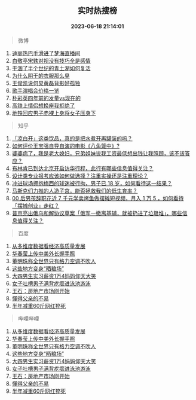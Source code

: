 <div align="center"><h2>实时热搜榜</h2><h4>2023-06-18 21:14:01</h4></div>

> 微博  

1. [迪丽热巴手滑进了梦海直播间](https://s.weibo.com/weibo?q=%23%E8%BF%AA%E4%B8%BD%E7%83%AD%E5%B7%B4%E6%89%8B%E6%BB%91%E8%BF%9B%E4%BA%86%E6%A2%A6%E6%B5%B7%E7%9B%B4%E6%92%AD%E9%97%B4%23&t=31&band_rank=1&Refer=top)<br />
2. [白敬亭宋轶对视没有技巧全是感情](https://s.weibo.com/weibo?q=%23%E7%99%BD%E6%95%AC%E4%BA%AD%E5%AE%8B%E8%BD%B6%E5%AF%B9%E8%A7%86%E6%B2%A1%E6%9C%89%E6%8A%80%E5%B7%A7%E5%85%A8%E6%98%AF%E6%84%9F%E6%83%85%23&t=31&band_rank=2&Refer=top)<br />
3. [干涸了半个世纪的青土湖如何复活](https://s.weibo.com/weibo?q=%23%E5%B9%B2%E6%B6%B8%E4%BA%86%E5%8D%8A%E4%B8%AA%E4%B8%96%E7%BA%AA%E7%9A%84%E9%9D%92%E5%9C%9F%E6%B9%96%E5%A6%82%E4%BD%95%E5%A4%8D%E6%B4%BB%23&t=31&band_rank=3&Refer=top)<br />
4. [为什么阴干的衣服那么臭](https://s.weibo.com/weibo?q=%23%E4%B8%BA%E4%BB%80%E4%B9%88%E9%98%B4%E5%B9%B2%E7%9A%84%E8%A1%A3%E6%9C%8D%E9%82%A3%E4%B9%88%E8%87%AD%23&t=31&band_rank=4&Refer=top)<br />
5. [王俊凯说何炅黄磊背影好孤独](https://s.weibo.com/weibo?q=%23%E7%8E%8B%E4%BF%8A%E5%87%AF%E8%AF%B4%E4%BD%95%E7%82%85%E9%BB%84%E7%A3%8A%E8%83%8C%E5%BD%B1%E5%A5%BD%E5%AD%A4%E7%8B%AC%23&t=31&band_rank=5&Refer=top)<br />
6. [歌手演唱会价格一览](https://s.weibo.com/weibo?q=%23%E6%AD%8C%E6%89%8B%E6%BC%94%E5%94%B1%E4%BC%9A%E4%BB%B7%E6%A0%BC%E4%B8%80%E8%A7%88%23&t=31&band_rank=6&Refer=top)<br />
7. [朴彩英四年前的发量vs现在的](https://s.weibo.com/weibo?q=%23%E6%9C%B4%E5%BD%A9%E8%8B%B1%E5%9B%9B%E5%B9%B4%E5%89%8D%E7%9A%84%E5%8F%91%E9%87%8Fvs%E7%8E%B0%E5%9C%A8%E7%9A%84%23&t=31&band_rank=7&Refer=top)<br />
8. [高铁上情侣想换座我拒绝了](https://s.weibo.com/weibo?q=%23%E9%AB%98%E9%93%81%E4%B8%8A%E6%83%85%E4%BE%A3%E6%83%B3%E6%8D%A2%E5%BA%A7%E6%88%91%E6%8B%92%E7%BB%9D%E4%BA%86%23&t=31&band_rank=8&Refer=top)<br />
9. [地铁回应男子赤裸上身将女子压身下](https://s.weibo.com/weibo?q=%23%E5%9C%B0%E9%93%81%E5%9B%9E%E5%BA%94%E7%94%B7%E5%AD%90%E8%B5%A4%E8%A3%B8%E4%B8%8A%E8%BA%AB%E5%B0%86%E5%A5%B3%E5%AD%90%E5%8E%8B%E8%BA%AB%E4%B8%8B%23&t=31&band_rank=9&Refer=top)<br />

> 知乎  

1. [「凉白开」这类饮品，真的是把水煮开再罐装的吗？](https://www.zhihu.com/question/606321291)<br />
2. [如何评价王宝强自导自演的电影《八角笼中》?](https://www.zhihu.com/question/566061816)<br />
3. [婆婆病了，我是老大媳妇，兄弟姐妹说我工资最低想出钱让我照顾，该不该答应？](https://www.zhihu.com/question/605822171)<br />
4. [布林肯已到达北京开启访华行程，此行有哪些信息值得关注？](https://www.zhihu.com/question/607270958)<br />
5. [设计类专业报考应该如何做选择？注重实操还是注重理论？](https://www.zhihu.com/theater/113434?drama_id=1653853566006763520&utm_source=wechat_session&utm_medium=social&utm_oi=932955353356849152)<br />
6. [冲进球场拥抱梅西的球迷被行拘，男子已 18 岁，如何看待这一结果？](https://www.zhihu.com/question/607010548)<br />
7. [马斯克们力推的人造子宫，能否拯救我们的低生育率？](https://www.zhihu.com/question/606625465)<br />
8. [00 后男孩辞职花近 7 千元学卖烤鱼做摆摊短视频，月入 1 万 5 ，如何看待「摆摊创业」走红？](https://www.zhihu.com/question/606933388)<br />
9. [普京亮出俄乌和解协议草案「俄军一撤离基辅，就被扔进了垃圾堆」，哪些信息值得关注？](https://www.zhihu.com/question/607295832)<br />

> 百度  

1. [从多维度数据看经济高质量发展](https://www.baidu.com/s?wd=%E4%BB%8E%E5%A4%9A%E7%BB%B4%E5%BA%A6%E6%95%B0%E6%8D%AE%E7%9C%8B%E7%BB%8F%E6%B5%8E%E9%AB%98%E8%B4%A8%E9%87%8F%E5%8F%91%E5%B1%95&sa=fyb_news&rsv_dl=fyb_news)<br />
2. [华春莹上传中美外长握手照](https://www.baidu.com/s?wd=%E5%8D%8E%E6%98%A5%E8%8E%B9%E4%B8%8A%E4%BC%A0%E4%B8%AD%E7%BE%8E%E5%A4%96%E9%95%BF%E6%8F%A1%E6%89%8B%E7%85%A7&sa=fyb_news&rsv_dl=fyb_news)<br />
3. [董明珠称全世界只有格力空调不吹人](https://www.baidu.com/s?wd=%E8%91%A3%E6%98%8E%E7%8F%A0%E7%A7%B0%E5%85%A8%E4%B8%96%E7%95%8C%E5%8F%AA%E6%9C%89%E6%A0%BC%E5%8A%9B%E7%A9%BA%E8%B0%83%E4%B8%8D%E5%90%B9%E4%BA%BA&sa=fyb_news&rsv_dl=fyb_news)<br />
4. [这些地方变身“晒粮场”](https://www.baidu.com/s?wd=%E8%BF%99%E4%BA%9B%E5%9C%B0%E6%96%B9%E5%8F%98%E8%BA%AB%E2%80%9C%E6%99%92%E7%B2%AE%E5%9C%BA%E2%80%9D&sa=fyb_news&rsv_dl=fyb_news)<br />
5. [大四男生实习薪资1万4妈妈仰天大笑](https://www.baidu.com/s?wd=%E5%A4%A7%E5%9B%9B%E7%94%B7%E7%94%9F%E5%AE%9E%E4%B9%A0%E8%96%AA%E8%B5%841%E4%B8%874%E5%A6%88%E5%A6%88%E4%BB%B0%E5%A4%A9%E5%A4%A7%E7%AC%91&sa=fyb_news&rsv_dl=fyb_news)<br />
6. [女子吐槽男子满背疙瘩进泳池游泳](https://www.baidu.com/s?wd=%E5%A5%B3%E5%AD%90%E5%90%90%E6%A7%BD%E7%94%B7%E5%AD%90%E6%BB%A1%E8%83%8C%E7%96%99%E7%98%A9%E8%BF%9B%E6%B3%B3%E6%B1%A0%E6%B8%B8%E6%B3%B3&sa=fyb_news&rsv_dl=fyb_news)<br />
7. [王石：房地产市场刚开始](https://www.baidu.com/s?wd=%E7%8E%8B%E7%9F%B3%EF%BC%9A%E6%88%BF%E5%9C%B0%E4%BA%A7%E5%B8%82%E5%9C%BA%E5%88%9A%E5%BC%80%E5%A7%8B&sa=fyb_news&rsv_dl=fyb_news)<br />
8. [懂得父亲的不易](https://www.baidu.com/s?wd=%E6%87%82%E5%BE%97%E7%88%B6%E4%BA%B2%E7%9A%84%E4%B8%8D%E6%98%93&sa=fyb_news&rsv_dl=fyb_news)<br />
9. [半年减重60斤网红猝死](https://www.baidu.com/s?wd=%E5%8D%8A%E5%B9%B4%E5%87%8F%E9%87%8D60%E6%96%A4%E7%BD%91%E7%BA%A2%E7%8C%9D%E6%AD%BB&sa=fyb_news&rsv_dl=fyb_news)<br />

> 哔哩哔哩  

1. [从多维度数据看经济高质量发展](https://www.baidu.com/s?wd=%E4%BB%8E%E5%A4%9A%E7%BB%B4%E5%BA%A6%E6%95%B0%E6%8D%AE%E7%9C%8B%E7%BB%8F%E6%B5%8E%E9%AB%98%E8%B4%A8%E9%87%8F%E5%8F%91%E5%B1%95&sa=fyb_news&rsv_dl=fyb_news)<br />
2. [华春莹上传中美外长握手照](https://www.baidu.com/s?wd=%E5%8D%8E%E6%98%A5%E8%8E%B9%E4%B8%8A%E4%BC%A0%E4%B8%AD%E7%BE%8E%E5%A4%96%E9%95%BF%E6%8F%A1%E6%89%8B%E7%85%A7&sa=fyb_news&rsv_dl=fyb_news)<br />
3. [董明珠称全世界只有格力空调不吹人](https://www.baidu.com/s?wd=%E8%91%A3%E6%98%8E%E7%8F%A0%E7%A7%B0%E5%85%A8%E4%B8%96%E7%95%8C%E5%8F%AA%E6%9C%89%E6%A0%BC%E5%8A%9B%E7%A9%BA%E8%B0%83%E4%B8%8D%E5%90%B9%E4%BA%BA&sa=fyb_news&rsv_dl=fyb_news)<br />
4. [这些地方变身“晒粮场”](https://www.baidu.com/s?wd=%E8%BF%99%E4%BA%9B%E5%9C%B0%E6%96%B9%E5%8F%98%E8%BA%AB%E2%80%9C%E6%99%92%E7%B2%AE%E5%9C%BA%E2%80%9D&sa=fyb_news&rsv_dl=fyb_news)<br />
5. [大四男生实习薪资1万4妈妈仰天大笑](https://www.baidu.com/s?wd=%E5%A4%A7%E5%9B%9B%E7%94%B7%E7%94%9F%E5%AE%9E%E4%B9%A0%E8%96%AA%E8%B5%841%E4%B8%874%E5%A6%88%E5%A6%88%E4%BB%B0%E5%A4%A9%E5%A4%A7%E7%AC%91&sa=fyb_news&rsv_dl=fyb_news)<br />
6. [女子吐槽男子满背疙瘩进泳池游泳](https://www.baidu.com/s?wd=%E5%A5%B3%E5%AD%90%E5%90%90%E6%A7%BD%E7%94%B7%E5%AD%90%E6%BB%A1%E8%83%8C%E7%96%99%E7%98%A9%E8%BF%9B%E6%B3%B3%E6%B1%A0%E6%B8%B8%E6%B3%B3&sa=fyb_news&rsv_dl=fyb_news)<br />
7. [王石：房地产市场刚开始](https://www.baidu.com/s?wd=%E7%8E%8B%E7%9F%B3%EF%BC%9A%E6%88%BF%E5%9C%B0%E4%BA%A7%E5%B8%82%E5%9C%BA%E5%88%9A%E5%BC%80%E5%A7%8B&sa=fyb_news&rsv_dl=fyb_news)<br />
8. [懂得父亲的不易](https://www.baidu.com/s?wd=%E6%87%82%E5%BE%97%E7%88%B6%E4%BA%B2%E7%9A%84%E4%B8%8D%E6%98%93&sa=fyb_news&rsv_dl=fyb_news)<br />
9. [半年减重60斤网红猝死](https://www.baidu.com/s?wd=%E5%8D%8A%E5%B9%B4%E5%87%8F%E9%87%8D60%E6%96%A4%E7%BD%91%E7%BA%A2%E7%8C%9D%E6%AD%BB&sa=fyb_news&rsv_dl=fyb_news)<br />
